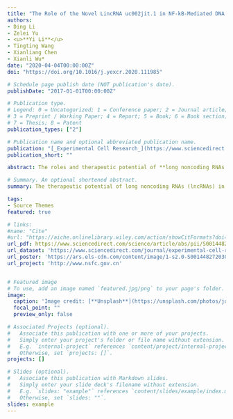 ```yaml
---
title: "The Role of the Novel LincRNA uc002jit.1 in NF-kB-Mediated DNA Damage Repair in Acute Myeloid Leukemia Cells"
authors:
- Ding Li
- Zelei Yu
- <u>**Yi Li**</u> 
- Tingting Wang
- Xianliang Chen
- Xianli Wu*
date: "2020-04-04T00:00:00Z"
doi: "https://doi.org/10.1016/j.yexcr.2020.111985"

# Schedule page publish date (NOT publication's date).
publishDate: "2017-01-01T00:00:00Z"

# Publication type.
# Legend: 0 = Uncategorized; 1 = Conference paper; 2 = Journal article;
# 3 = Preprint / Working Paper; 4 = Report; 5 = Book; 6 = Book section;
# 7 = Thesis; 8 = Patent
publication_types: ["2"]

# Publication name and optional abbreviated publication name.
publication: "[_Experimental Cell Research_](https://www.sciencedirect.com/journal/experimental-cell-research) · [**Elsevier**](https://www.sciencedirect.com/journal/experimental-cell-research)"
publication_short: ""

abstract: The roles and therapeutic potential of **long noncoding RNAs (lncRNAs)** in **acute myeloid leukemia (AML)** have attracted increased attention. However, many lncRNAs have not been annotated in AML, and their predictive value for AML therapy remains unclear. In this study, we identified a novel large intergenic noncoding RNA **uc002jit.1 (D43770)** from a lncRNA microarray. uc002jit.1 is 1800 nt long with a stable secondary structure. We first proved uc002jit.1 is a target gene of nuclear factor kappa B/RELA, RELA regulated uc002jit.1 transcription by binding to its promoter. Additionally, uc002jit.1 knockdown impaired the stability of poly (ADP-ribose) polymerase 1 (PARP1) mRNA, and then reduced PARP1 protein content and PARylation level upon DNA damage, thus inhibiting DNA damage repair in AML cells. Moreover, uc002jit.1 knockdown significantly inhibited AML cells proliferation and increased the sensitivity to chemotherapeutic drugs in vitro as well as in a mouse model in vivo. Overall, our study indicated that uc002jit.1 may be associated with the occurrence and prognosis of AML and could be a new diagnostic/prognostic biomarker and therapeutic target for AML.

# Summary. An optional shortened abstract.
summary: The therapeutic potential of long noncoding RNAs (lncRNAs) in acute myeloid leukemia (AML) remains unclear. In this study, we identified a novel lncRNA and indicated that it may be associated with the treatment of AML and could be a new  biomarker and therapeutic target for AML.

tags:
- Source Themes
featured: true

# links:
#name: "Cite"
#url: "https://aiche.onlinelibrary.wiley.com/action/showCitFormats?doi=10.1002%2Fbtm2.10130"
url_pdf: https://www.sciencedirect.com/science/article/abs/pii/S0014482720302007
url_dataset: 'https://www.sciencedirect.com/journal/experimental-cell-research'
url_poster: 'https://ars.els-cdn.com/content/image/1-s2.0-S0014482720302007-fx1_lrg.jpg'
url_project: 'http://www.nsfc.gov.cn'


# Featured image
# To use, add an image named `featured.jpg/png` to your page's folder. 
image:
  caption: 'Image credit: [**Unsplash**](https://unsplash.com/photos/jdD8gXaTZsc)'
  focal_point: ""
  preview_only: false

# Associated Projects (optional).
#   Associate this publication with one or more of your projects.
#   Simply enter your project's folder or file name without extension.
#   E.g. `internal-project` references `content/project/internal-project/index.md`.
#   Otherwise, set `projects: []`.
projects: []

# Slides (optional).
#   Associate this publication with Markdown slides.
#   Simply enter your slide deck's filename without extension.
#   E.g. `slides: "example"` references `content/slides/example/index.md`.
#   Otherwise, set `slides: ""`.
slides: example
---
```

